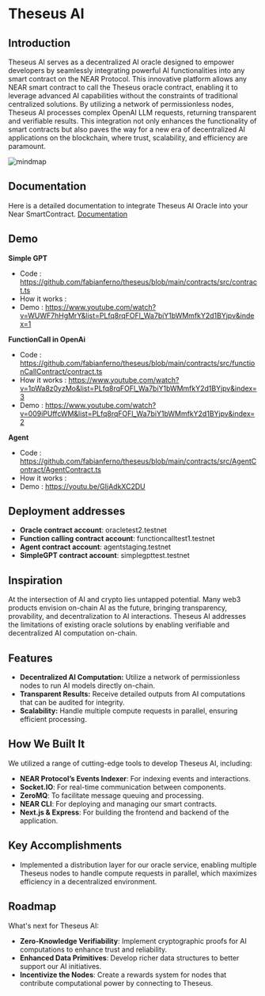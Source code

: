 # Theseus AI


## Introduction

Theseus AI serves as a decentralized AI oracle designed to empower developers by seamlessly integrating powerful AI functionalities into any smart contract on the NEAR Protocol. This innovative platform allows any NEAR smart contract to call the Theseus oracle contract, enabling it to leverage advanced AI capabilities without the constraints of traditional centralized solutions. By utilizing a network of permissionless nodes, Theseus AI processes complex OpenAI LLM requests, returning transparent and verifiable results. This integration not only enhances the functionality of smart contracts but also paves the way for a new era of decentralized AI applications on the blockchain, where trust, scalability, and efficiency are paramount.

![mindmap](https://github.com/user-attachments/assets/c1314242-0980-4ac2-bbc7-559400ae2eb0)

## Documentation 

Here is a detailed documentation to integrate Theseus AI Oracle into your Near SmartContract. [Documentation](https://hackventures.gitbook.io/theseus)

## Demo 

**Simple GPT**
- Code : https://github.com/fabianferno/theseus/blob/main/contracts/src/contract.ts
- How it works : 
- Demo : https://www.youtube.com/watch?v=WUWF7hHgMrY&list=PLfq8rqFOFl_Wa7biY1bWMmfkY2d1BYjpv&index=1

**FunctionCall in OpenAi**
- Code : https://github.com/fabianferno/theseus/blob/main/contracts/src/functionCallContract/contract.ts
- How it works : https://www.youtube.com/watch?v=1pWa8z0yzMo&list=PLfq8rqFOFl_Wa7biY1bWMmfkY2d1BYjpv&index=3
- Demo : https://www.youtube.com/watch?v=009iPUffcWM&list=PLfq8rqFOFl_Wa7biY1bWMmfkY2d1BYjpv&index=2

**Agent**
- Code : https://github.com/fabianferno/theseus/blob/main/contracts/src/AgentContract/AgentContract.ts
- How it works : 
- Demo : https://youtu.be/GIjAdkXC2DU


## Deployment addresses
- **Oracle contract account**: oracletest2.testnet
- **Function calling contract account**: functioncalltest1.testnet
- **Agent contract account**: agentstaging.testnet
- **SimpleGPT contract account**: simplegpttest.testnet

## Inspiration

At the intersection of AI and crypto lies untapped potential. Many web3 products envision on-chain AI as the future, bringing transparency, provability, and decentralization to AI interactions. Theseus AI addresses the limitations of existing oracle solutions by enabling verifiable and decentralized AI computation on-chain.

## Features

- **Decentralized AI Computation:** Utilize a network of permissionless nodes to run AI models directly on-chain.
- **Transparent Results:** Receive detailed outputs from AI computations that can be audited for integrity.
- **Scalability:** Handle multiple compute requests in parallel, ensuring efficient processing.

## How We Built It

We utilized a range of cutting-edge tools to develop Theseus AI, including:
- **NEAR Protocol’s Events Indexer**: For indexing events and interactions.
- **Socket.IO**: For real-time communication between components.
- **ZeroMQ**: To facilitate message queuing and processing.
- **NEAR CLI**: For deploying and managing our smart contracts.
- **Next.js & Express**: For building the frontend and backend of the application.

## Key Accomplishments

- Implemented a distribution layer for our oracle service, enabling multiple Theseus nodes to handle compute requests in parallel, which maximizes efficiency in a decentralized environment.

## Roadmap

What's next for Theseus AI:
- **Zero-Knowledge Verifiability**: Implement cryptographic proofs for AI computations to enhance trust and reliability.
- **Enhanced Data Primitives**: Develop richer data structures to better support our AI initiatives.
- **Incentivize the Nodes**: Create a rewards system for nodes that contribute computational power by connecting to Theseus.
